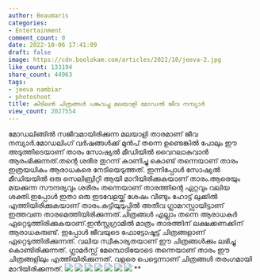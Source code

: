 ```yaml
---
author: Beaumaris
categories:
- Entertainment
comment_count: 0
date: 2022-10-06 17:41:09
draft: false
image: https://cdn.boolokam.com/articles/2022/10/jeeva-2.jpg
like_count: 133194
share_count: 44963
tags:
- jeeva nambiar
- photoshoot
title: കിടിലൻ ചിത്രങ്ങൾ പങ്കുവച്ചു മലയാളി മോഡൽ ജീവ നമ്പ്യാർ
view_count: 2027554
---
```


മോഡലിങ്ങിൽ സജീവമായിരിക്കുന്ന മലയാളി താരമാണ് ജീവ നമ്പ്യാർ.മോഡലിംഗ് വർഷങ്ങൾക്ക് മുൻപ് തന്നെ ഉണ്ടെങ്കിൽ പോലും ഈ അടുത്തിടെയാണ് താരം സോഷ്യൽ മീഡിയിൽ വൈറലാകുവാൻ ആരംഭിക്കുന്നത്.തന്റെ ശരീര തുറന്ന് കാണിച്ചു കൊണ്ട് തന്നെയാണ് താരം ഇത്രയധികം ആരാധകരെ നേടിയെടുത്തത്. ഇന്നിപ്പോൾ സോഷ്യൽ മീഡിയയിൽ ഒരു സെലിബ്രിറ്റി ആയി മാറിയിരിക്കുകയാണ് താരം.ആരെയും മയക്കുന്ന സൗന്ദര്യവും ശരീരം തന്നെയാണ് താരത്തിന്റെ ഏറ്റവും വലിയ ശക്തി.ഇപ്പോൾ ഇതാ ഒരു ഇടവേളയ്ക്ക് ശേഷം വീണ്ടും ഹോട്ട് ലുക്കിൽ എത്തിയിരിക്കുകയാണ് താരം.കുട്ടിയുടുപ്പിൽ അതീവ ഗ്ലാമറസ്സായിട്ടാണ് ഇത്തവണ താരമെത്തിയിരിക്കുന്നത്.ചിത്രങ്ങൾ എല്ലാം തന്നെ ആരാധകർ ഏറ്റെടുത്തിരിക്കുകയാണ്.ഇൻസ്റ്റഗ്രാമിൽ മാത്രം താരത്തിന് ലക്ഷക്കണക്കിന് ആരാധകരുണ്ട്. ഇപ്പോൾ ജീവയുടെ ഫോട്ടോഷൂട്ട്‌ ചിത്രങ്ങളാണ് ഏറ്റെടുത്തിരിക്കുന്നത്. വലിയ സ്വീകാര്യതയാണ് ഈ ചിത്രങ്ങൾക്കും ലഭിച്ചു കൊണ്ടിരിക്കുന്നത്. ഗ്ലാമർസ്സ് മേമ്പൊടിയോടെ തന്നെയാണ് താരം ഈ ചിത്രങ്ങളിലും എത്തിയിരിക്കുന്നത്. വളരെ പെട്ടെന്നാണ് ചിത്രങ്ങൾ തരംഗമായി മാറിയിരിക്കുന്നത്. ![](https://cdn.boolokam.com/articles/2022/10/jeeva-2.jpg) ![](https://cdn.boolokam.com/articles/2022/10/jeeva-3.jpg) ![](https://cdn.boolokam.com/articles/2022/10/jeeva-4.jpg) ![](https://cdn.boolokam.com/articles/2022/10/jeeva-5.jpg) ![](https://cdn.boolokam.com/articles/2022/10/jeeva-6.jpg) ![](https://cdn.boolokam.com/articles/2022/10/jeeva-7.jpg) ![](https://cdn.boolokam.com/articles/2022/10/jeeva-8.jpg) **